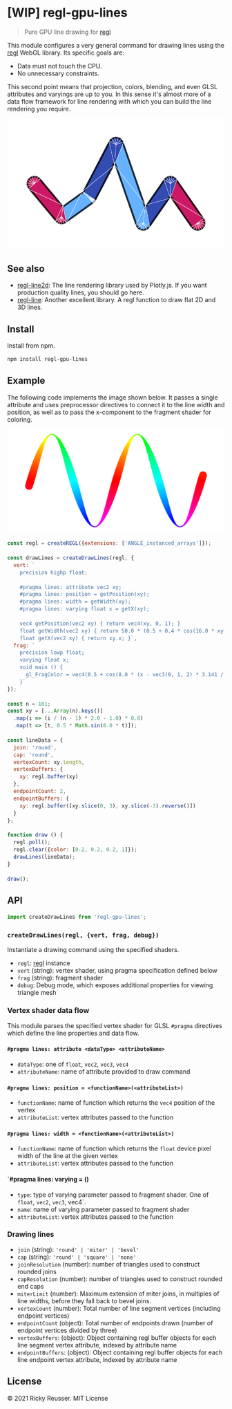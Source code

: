 # [WIP] regl-gpu-lines

> Pure GPU line drawing for [regl](https://github.com/regl-project/regl)

This module configures a very general command for drawing lines using the [regl](https://github.com/regl-project/regl) WebGL library. Its specific goals are:

- Data must not touch the CPU.
- No unnecessary constraints.

This second point means that projection, colors, blending, and even GLSL attributes and varyings are up to you. In this sense it's almost more of a data flow framework for line rendering with which you can build the line rendering you require.

<p align="center">
  <img src="./docs/round.png" alt="Lines with round joins and caps" width="600">
</div>

## See also

- [regl-line2d](https://github.com/gl-vis/regl-line2d): The line rendering library used by Plotly.js. If you want production quality lines, you should go here.
- [regl-line](https://www.npmjs.com/package/regl-line): Another excellent library. A regl function to draw flat 2D and 3D lines.

## Install

Install from npm.

```bash
npm install regl-gpu-lines
```

## Example

The following code implements the image shown below. It passes a single attribute and uses preprocessor directives to connect it to the line width and position, as well as to pass the x-component to the fragment shader for coloring.

<p align="center">
  <img src="./docs/example.png" alt="Basic example" width="600">
</div>

```js
const regl = createREGL({extensions: ['ANGLE_instanced_arrays']});

const drawLines = createDrawLines(regl, {
  vert: `
    precision highp float;

    #pragma lines: attribute vec2 xy;
    #pragma lines: position = getPosition(xy);
    #pragma lines: width = getWidth(xy);
    #pragma lines: varying float x = getX(xy);

    vec4 getPosition(vec2 xy) { return vec4(xy, 0, 1); }
    float getWidth(vec2 xy) { return 50.0 * (0.5 + 0.4 * cos(16.0 * xy.x)); }
    float getX(vec2 xy) { return xy.x; }`,
  frag: `
    precision lowp float;
    varying float x;
    void main () {
      gl_FragColor = vec4(0.5 + cos(8.0 * (x - vec3(0, 1, 2) * 3.141 / 3.0)), 1);
    }`
});

const n = 101;
const xy = [...Array(n).keys()]
  .map(i => (i / (n - 1) * 2.0 - 1.0) * 0.8)
  .map(t => [t, 0.5 * Math.sin(8.0 * t)]);

const lineData = {
  join: 'round',
  cap: 'round',
  vertexCount: xy.length,
  vertexBuffers: {
    xy: regl.buffer(xy)
  },
  endpointCount: 2,
  endpointBuffers: {
    xy: regl.buffer([xy.slice(0, 3), xy.slice(-3).reverse()])
  }
};

function draw () {
  regl.poll();
  regl.clear({color: [0.2, 0.2, 0.2, 1]});
  drawLines(lineData);
}

draw();
```

## API

```js
import createDrawLines from 'regl-gpu-lines';
```

### `createDrawLines(regl, {vert, frag, debug})`

Instantiate a drawing command using the specified shaders.

- `regl`: [regl](https://github.com/regl-project/regl) instance
- `vert` (string): vertex shader, using pragma specification defined below
- `frag` (string): fragment shader
- `debug`: Debug mode, which exposes additional properties for viewing triangle mesh

### Vertex shader data flow

This module parses the specified vertex shader for GLSL `#pragma` directives which define the line properties and data flow.

#### `#pragma lines: attribute <dataType> <attributeName>`
- `dataType`: one of `float`, `vec2`, `vec3`, `vec4`
- `attributeName`: name of attribute provided to draw command

#### `#pragma lines: position = <functionName>(<attributeList>)`
- `functionName`: name of function which returns the `vec4` position of the vertex
- `attributeList`: vertex attributes passed to the function

#### `#pragma lines: width = <functionName>(<attributeList>)`
- `functionName`: name of function which returns the `float` device pixel width of the line at the given vertex
- `attributeList`: vertex attributes passed to the function

#### `#pragma lines: varying <type> <name> = <functionName>(<attributeList>)
- `type`: type of varying parameter passed to fragment shader. One of `float`, `vec2`, `vec3`, vec4`.
- `name`: name of varying parameter passed to fragment shader
- `attributeList`: vertex attributes passed to the function


### Drawing lines

- `join` (string): `'round' | 'miter' | 'bevel'`
- `cap` (string): `'round' | 'square' | 'none'`
- `joinResolution` (number): number of triangles used to construct rounded joins
- `capResolution` (number): number of triangles used to construct rounded end caps
- `miterLimit` (number): Maximum extension of miter joins, in multiples of line widths, before they fall back to bevel joins.
- `vertexCount` (number): Total number of line segment vertices (including endpoint vertices)
- `endpointCount` (object): Total number of endpoints drawn (number of endpoint vertices divided by three)
- `vertexBuffers`: (object): Object containing regl buffer objects for each line segment vertex attribute, indexed by attribute name
- `endpointBuffers`: (object): Object containing regl buffer objects for each line endpoint vertex attribute, indexed by attribute name

## License

&copy; 2021 Ricky Reusser. MIT License
